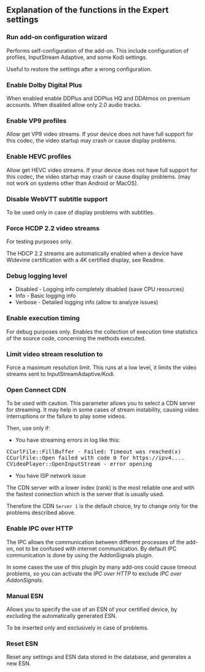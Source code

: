 ## Explanation of the functions in the Expert settings

### Run add-on configuration wizard
Performs self-configuration of the add-on. This include configuration of profiles, InputStream Adaptive, and some Kodi settings.

Useful to restore the settings after a wrong configuration.

### Enable Dolby Digital Plus
When enabled enable DDPlus and DDPlus HQ and DDAtmos on premium accounts.
When disabled allow only 2.0 audio tracks.

### Enable VP9 profiles
Allow get VP9 video streams. If your device does not have full support for this codec, the video startup may crash or cause display problems.

### Enable HEVC profiles
Allow get HEVC video streams. If your device does not have full support for this codec, the video startup may crash or cause display problems.
(may not work on systems other than Android or MacOS).

### Disable WebVTT subtitle support
To be used only in case of display problems with subtitles.

### Force HCDP 2.2 video streams
For testing purposes only.

The HDCP 2.2 streams are automatically enabled when a device have Widevine certification with a 4K certified display, see Readme.

### Debug logging level
- Disabled - Logging info completely disabled (save CPU resources)
- Info - Basic logging info
- Verbose - Detailed logging info (allow to analyze issues)

### Enable execution timing
For debug purposes only.
Enables the collection of execution time statistics of the source code, concerning the methods executed.

### Limit video stream resolution to
Force a maximum resolution limit. This runs at a low level, it limits the video streams sent to InputStreamAdaptive/Kodi.

### Open Connect CDN
To be used with caution. This parameter allows you to select a CDN server for streaming.
It may help in some cases of stream instability, causing video interruptions or the failure to play some videos.

Then, use only if:
- You have streaming errors in log like this:
<pre>
CCurlFile::FillBuffer - Failed: Timeout was reached(x)
CCurlFile::Open failed with code 0 for https://ipv4....
CVideoPlayer::OpenInputStream - error opening
</pre>
- You have ISP network issue

The CDN server with a lower index (rank) is the most reliable one and with the fastest connection which is the server that is usually used.

Therefore the CDN `Server 1` is the default choice, try to change only for the problems described above.

### Enable IPC over HTTP
The IPC allows the communication between different processes of the add-on, not to be confused with internet communication. By default IPC communication is done by using the AddonSignals plugin.

In some cases the use of this plugin by many add-ons could cause timeout problems, so you can activate the _IPC over HTTP_ to exclude _IPC over AddonSignals_.

### Manual ESN
Allows you to specify the use of an ESN of your certified device, by excluding the automatically generated ESN.

To be inserted only and exclusively in case of problems.

### Reset ESN
Reset any settings and ESN data stored in the database, and generates a new ESN.
